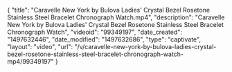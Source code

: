 {
    "title": "Caravelle New York by Bulova Ladies' Crystal Bezel Rosetone Stainless Steel Bracelet Chronograph Watch.mp4",
    "description": "Caravelle New York by Bulova Ladies' Crystal Bezel Rosetone Stainless Steel Bracelet Chronograph Watch",
    "videoid": "99349197",
    "date_created": "1497632446",
    "date_modified": "1497632686",
    "type": "captivate",
    "layout": "video",
    "url": "\/v\/caravelle-new-york-by-bulova-ladies-crystal-bezel-rosetone-stainless-steel-bracelet-chronograph-watch-mp4\/99349197"
}